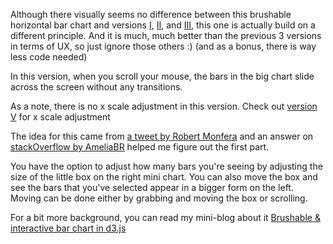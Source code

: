 Although there visually seems no difference between this brushable horizontal bar chart and versions [I](http://bl.ocks.org/nbremer/d8dff2fa37345d54f9e58eb74db460d0), [II](http://bl.ocks.org/nbremer/aadec1b834a6602575a217fea67f6f44), and [III](http://bl.ocks.org/nbremer/305ff3e402c269d33bbe6828f9848cae), this one is actually build on a different principle. And it is much, much better than the previous 3 versions in terms of UX, so just ignore those others :) (and as a bonus, there is way less code needed)

In this version, when you scroll your mouse, the bars in the big chart slide across the screen without any transitions.

As a note, there is no x scale adjustment in this version. Check out [version V](http://bl.ocks.org/nbremer/4c015860931fb6a13afc7bac51f40b43) for x scale adjustment

The idea for this came from [a tweet by Robert Monfera](https://twitter.com/monfera/status/758020571066200065) and an answer on [stackOverflow by AmeliaBR](http://stackoverflow.com/questions/21485339/d3-brushing-on-grouped-bar-chart) helped me figure out the first part.

You have the option to adjust how many bars you're seeing by adjusting the size of the little box on the right mini chart. You can also move the box and see the bars that you've selected appear in a bigger form on the left. Moving can be done either by grabbing and moving the box or scrolling.

For a bit more background, you can read my mini-blog about it [Brushable & interactive bar chart in d3.js](http://www.visualcinnamon.com/2016/07/brush-bar-chart-d3.html)

